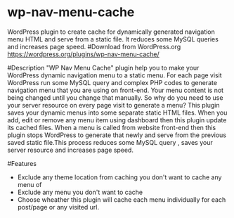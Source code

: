 # wp-nav-menu-cache
WordPress plugin to create cache for dynamically generated navigation menu HTML and serve from a static file. It reduces some MySQL queries and increases page speed.
#Download from WordPress.org 
https://wordpress.org/plugins/wp-nav-menu-cache/

#Description
"WP Nav Menu Cache" plugin help you to make your WordPress dynamic navigation menu to a static menu. For each page visit WordPress run some MySQL query and complex PHP codes to generate navigation menu that you are using on front-end. Your menu content is not being changed until you change that manually. So why do you need to use your server resource on every page visit to generate a menu? This plugin saves your dynamic menus into some separate static HTML files. When you add, edit or remove any menu item using dashboard then this plugin update its cached files. When a menu is called from website front-end then this plugin stops WordPress to generate that newly and serve from the previous saved static file.This process reduces some MySQL query , saves your server resource and increases page speed.

#Features
* Exclude any theme location from caching you don't want to cache any menu of
* Exclude any menu you don't want to cache
* Choose wheather this plugin will cache each menu individually for each post/page or any visited url.
